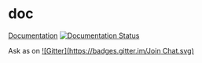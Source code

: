 # doc

[Documentation](http://moira.readthedocs.org) [![Documentation Status](https://readthedocs.org/projects/moira/badge/?version=latest)](http://moira.readthedocs.org/en/latest/?badge=latest)

Ask as on [![Gitter](https://badges.gitter.im/Join Chat.svg)](https://gitter.im/moira-alert?utm_source=badge&utm_medium=badge&utm_campaign=badge)
